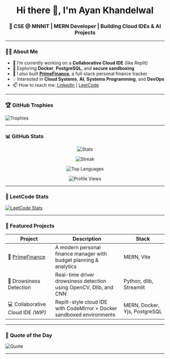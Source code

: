 <h1 align="center">Hi there 👋, I'm Ayan Khandelwal</h1>
<h3 align="center">🚀 CSE @ MNNIT | MERN Developer | Building Cloud IDEs & AI Projects</h3>

---

### 🧑‍💻 About Me

- 🔭 I’m currently working on a **Collaborative Cloud IDE** (like Replit)
- 🧠 Exploring **Docker**, **PostgreSQL**, and **secure sandboxing**
- 📘 I also built [**PrimeFinance**](https://github.com/Akprogrammer-mnnit/PrimeFinance), a full-stack personal finance tracker
- 💡 Interested in **Cloud Systems**, **AI**, **Systems Programming**, and **DevOps**
- 📫 How to reach me: [LinkedIn](https://www.linkedin.com/in/ayan-khandelwal/) | [LeetCode](https://leetcode.com/AKProgrammer)

---

### 🏆 GitHub Trophies

![Trophies](https://github-profile-trophy.vercel.app/?username=Akprogrammer-mnnit&theme=algolia&no-bg=true&no-frame=true)

---

### 📊 GitHub Stats

<div align="center">

![Stats](https://github-readme-stats.vercel.app/api?username=Akprogrammer-mnnit&show_icons=true&theme=algolia)
  
![Streak](https://github-readme-streak-stats.herokuapp.com?user=Akprogrammer-mnnit&theme=algolia)

![Top Languages](https://github-readme-stats.vercel.app/api/top-langs/?username=Akprogrammer-mnnit&layout=compact&langs_count=8&theme=algolia)

![Profile Views](https://komarev.com/ghpvc/?username=Akprogrammer-mnnit&color=blue)

</div>

---

### 🧠 LeetCode Stats

[![LeetCode Stats](https://leetcard.jacoblin.cool/AKProgrammer?theme=light&font=Source+Code+Pro)](https://leetcode.com/AKProgrammer)

---

### 🚀 Featured Projects

| Project | Description | Stack |
|--------|-------------|--------|
| 🔗 [PrimeFinance](https://github.com/Akprogrammer-mnnit/PrimeFinance) | A modern personal finance manager with budget planning & analytics | MERN, Vite |
| 🧠 Drowsiness Detection | Real-time driver drowsiness detection using OpenCV, Dlib, and CNN | Python, dlib, Streamlit |
| 💻 Collaborative Cloud IDE *(WIP)* | Replit-style cloud IDE with CodeMirror + Docker sandboxed environments | MERN, Docker, Yjs, PostgreSQL |

---

### 📌 Quote of the Day

![Quote](https://quotes-github-readme.vercel.app/api?type=horizontal&theme=algolia)

---
